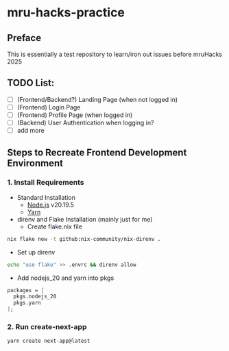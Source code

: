 # mru-hacks-practice
## Preface
This is essentially a test repository to learn/iron out issues before mruHacks 2025
## TODO List:
- [ ] (Frontend/Backend?) Landing Page (when not logged in)
- [ ] (Frontend) Login Page
- [ ] (Frontend) Profile Page (when logged in)
- [ ] (Backend) User Authentication when logging in?
- [ ] add more

## Steps to Recreate Frontend Development Environment
### 1. Install Requirements
- Standard Installation
  - [Node.js](https://nodejs.org/en/download/) v20.19.5
  - [Yarn](https://classic.yarnpkg.com/lang/en/docs/install/#windows-stable)
- direnv and Flake Installation (mainly just for me)
  - Create flake.nix file
```bash
nix flake new -t github:nix-community/nix-direnv .
```
  - Set up direnv
```bash
echo "use flake" >> .envrc && direnv allow
```
  - Add nodejs_20 and yarn into pkgs
```nix
packages = [
  pkgs.nodejs_20
  pkgs.yarn
];
```
### 2. Run create-next-app
```bash
yarn create next-app@latest
```

